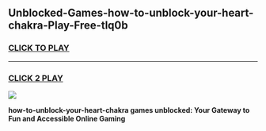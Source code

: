 
## Unblocked-Games-how-to-unblock-your-heart-chakra-Play-Free-tlq0b
<h3>
<a href="https://premium76.site?title=how-to-unblock-your-heart-chakra&ref=10A">CLICK TO PLAY</a></h3>
<hr>

<h3>
<a href="https://premium76.site?title=how-to-unblock-your-heart-chakra&ref=10A">CLICK 2 PLAY</a>
  
</h3>

<a href="https://premium76.site?title=how-to-unblock-your-heart-chakra&ref=10A"><img src="https://clearcache.store/games.png"></a>


**how-to-unblock-your-heart-chakra games unblocked: Your Gateway to Fun and Accessible Online Gaming**
